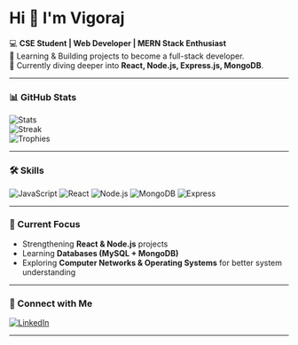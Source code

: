 # Hi 👋 I'm Vigoraj

💻 **CSE Student | Web Developer | MERN Stack Enthusiast**  
🚀 Learning & Building projects to become a full-stack developer.  
🌱 Currently diving deeper into **React, Node.js, Express.js, MongoDB**.  

---

### 📊 GitHub Stats
![Stats](https://github-readme-stats.vercel.app/api?username=V-Rexx&show_icons=true&theme=radical)  
![Streak](https://streak-stats.demolab.com?user=V-Rexx&theme=radical)  
![Trophies](https://github-profile-trophy.vercel.app/?username=V-Rexx&theme=onedark)

---

### 🛠 Skills
![JavaScript](https://img.shields.io/badge/JavaScript-F7DF1E?style=for-the-badge&logo=javascript&logoColor=black)
![React](https://img.shields.io/badge/React-61DAFB?style=for-the-badge&logo=react&logoColor=black)
![Node.js](https://img.shields.io/badge/Node.js-339933?style=for-the-badge&logo=nodedotjs&logoColor=white)
![MongoDB](https://img.shields.io/badge/MongoDB-4EA94B?style=for-the-badge&logo=mongodb&logoColor=white)
![Express](https://img.shields.io/badge/Express.js-000000?style=for-the-badge&logo=express&logoColor=white)

---

### 🌱 Current Focus
- Strengthening **React & Node.js** projects  
- Learning **Databases (MySQL + MongoDB)**  
- Exploring **Computer Networks & Operating Systems** for better system understanding  

---

### 🔗 Connect with Me
[![LinkedIn](https://img.shields.io/badge/LinkedIn-blue?style=flat&logo=linkedin)]([linkedin.com/in/vigoraj-basumatary-5ba925283](https://www.linkedin.com/in/vigoraj-basumatary-5ba925283/))   

---
